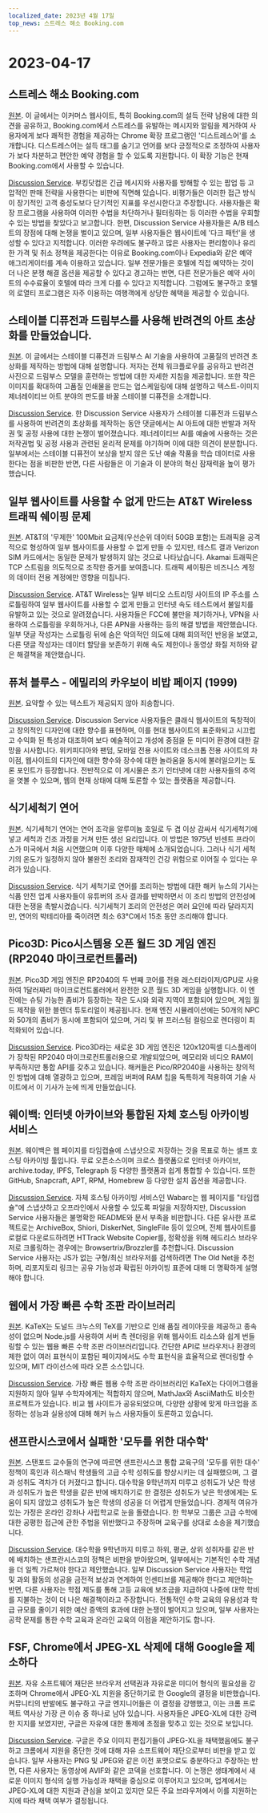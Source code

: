 ```yaml
---
localized_date: 2023년 4월 17일
top_news: 스트레스 해소 Booking.com
---
```


# 2023-04-17

## 스트레스 해소 Booking.com

[원본](https://www.alexcharlton.co/projects/booking-com-de-stresser).
이 글에서는 이커머스 웹사이트, 특히 Booking.com의 설득 전략 남용에 대한 의견을 공유하고, Booking.com에서 스트레스를 유발하는 메시지와 알림을 제거하여 사용자에게 보다 쾌적한 경험을 제공하는 Chrome 확장 프로그램인 '디스트레스어'를 소개합니다. 디스트레스어는 설득 태그를 숨기고 언어를 보다 긍정적으로 조정하여 사용자가 보다 차분하고 편안한 예약 경험을 할 수 있도록 지원합니다. 이 확장 기능은 현재 Booking.com에서 사용할 수 있습니다.

[Discussion Service](http://news.ycombinator.com/item?id=35590734).
부킹닷컴은 긴급 메시지와 사용자를 방해할 수 있는 팝업 등 고압적인 판매 전략을 사용한다는 비판에 직면해 있습니다. 비평가들은 이러한 접근 방식이 장기적인 고객 충성도보다 단기적인 지표를 우선시한다고 주장합니다. 사용자들은 확장 프로그램을 사용하여 이러한 수법을 차단하거나 필터링하는 등 이러한 수법을 우회할 수 있는 방법을 찾았다고 보고합니다. 한편, Discussion Service 사용자들은 A/B 테스트의 장점에 대해 논쟁을 벌이고 있으며, 일부 사용자들은 웹사이트에 '다크 패턴'을 생성할 수 있다고 지적합니다. 이러한 우려에도 불구하고 많은 사용자는 편리함이나 유리한 가격 및 취소 정책을 제공한다는 이유로 Booking.com이나 Expedia와 같은 예약 애그리게이터를 계속 이용하고 있습니다. 일부 전문가들은 호텔에 직접 예약하는 것이 더 나은 분쟁 해결 옵션을 제공할 수 있다고 경고하는 반면, 다른 전문가들은 예약 사이트의 수수료율이 호텔에 따라 크게 다를 수 있다고 지적합니다. 그럼에도 불구하고 호텔의 로열티 프로그램은 자주 이용하는 여행객에게 상당한 혜택을 제공할 수 있습니다.

## 스테이블 디퓨전과 드림부스를 사용해 반려견의 아트 초상화를 만들었습니다.

[원본](https://www.shruggingface.com/blog/how-i-used-stable-diffusion-and-dreambooth-to-create-a-painted-portrait-of-my-dog).
이 글에서는 스테이블 디퓨전과 드림부스 AI 기술을 사용하여 고품질의 반려견 초상화를 제작하는 방법에 대해 설명합니다. 저자는 전체 워크플로우를 공유하고 반려견 사진으로 드림부스 모델을 훈련하는 방법에 대한 자세한 지침을 제공합니다. 또한 작은 이미지를 확대하여 고품질 인쇄물을 만드는 업스케일링에 대해 설명하고 텍스트-이미지 제너레이티브 아트 분야의 판도를 바꿀 스테이블 디퓨전을 소개합니다.

[Discussion Service](http://news.ycombinator.com/item?id=35592847).
한 Discussion Service 사용자가 스테이블 디퓨전과 드림부스를 사용하여 반려견의 초상화를 제작하는 동안 댓글에서는 AI 아트에 대한 반발과 저작권 및 공정 사용에 대한 논쟁이 벌어졌습니다. 제너레이티브 AI를 예술에 사용하는 것은 저작권법 및 공정 사용과 관련된 윤리적 문제를 야기하며 이에 대한 의견이 분분합니다. 일부에서는 스테이블 디퓨전이 보상을 받지 않은 도난 예술 작품을 학습 데이터로 사용한다는 점을 비판한 반면, 다른 사람들은 이 기술과 이 분야의 혁신 잠재력을 높이 평가했습니다.

## 일부 웹사이트를 사용할 수 없게 만드는 AT&T Wireless 트래픽 쉐이핑 문제

[원본](https://adriano.fyi/post/2023/2023-04-16-att-traffic-shaping-makes-websites-unusable/).
AT&T의 '무제한' 100Mbit 요금제(우선순위 데이터 50GB 포함)는 트래픽을 공격적으로 형성하여 일부 웹사이트를 사용할 수 없게 만들 수 있지만, 테스트 결과 Verizon SIM 카드에서는 동일한 문제가 발생하지 않는 것으로 나타났습니다. Akamai 트래픽은 TCP 스트림을 의도적으로 조작한 증거를 보여줍니다. 트래픽 셰이핑은 비즈니스 계정의 데이터 전용 계정에만 영향을 미칩니다.

[Discussion Service](http://news.ycombinator.com/item?id=35592607).
AT&T Wireless는 일부 비디오 스트리밍 사이트의 IP 주소를 스로틀링하여 일부 웹사이트를 사용할 수 없게 만들고 인터넷 속도 테스트에서 불일치를 유발하고 있는 것으로 알려졌습니다. 사용자들은 FCC에 불만을 제기하거나, VPN을 사용하여 스로틀링을 우회하거나, 다른 APN을 사용하는 등의 해결 방법을 제안했습니다. 일부 댓글 작성자는 스로틀링 뒤에 숨은 악의적인 의도에 대해 회의적인 반응을 보였고, 다른 댓글 작성자는 데이터 할당을 보존하기 위해 속도 제한이나 동영상 화질 저하와 같은 해결책을 제안했습니다.

## 퓨처 블루스 - 에밀리의 카우보이 비밥 페이지 (1999)

[원본](https://futureblues.com/).
요약할 수 있는 텍스트가 제공되지 않아 죄송합니다.

[Discussion Service](http://news.ycombinator.com/item?id=35589124).
Discussion Service 사용자들은 클래식 웹사이트의 독창적이고 창의적인 디자인에 대한 향수를 표현하며, 이를 현대 웹사이트의 표준화되고 시끄럽고 수익화 된 특성과 대조하여 보다 예술적이고 개성에 중점을 둔 미디어 환경에 대한 갈망을 시사합니다. 위키피디아와 팬덤, 모바일 전용 사이트와 데스크톱 전용 사이트의 차이점, 웹사이트의 디자인에 대한 향수와 장수에 대한 놀라움을 동시에 불러일으키는 토론 포인트가 등장합니다. 전반적으로 이 게시물은 초기 인터넷에 대한 사용자들의 추억을 엿볼 수 있으며, 웹의 현재 상태에 대해 토론할 수 있는 플랫폼을 제공합니다.

## 식기세척기 연어

[원본](https://en.wikipedia.org/wiki/Dishwasher_salmon).
식기세척기 연어는 연어 조각을 알루미늄 호일로 두 겹 이상 감싸서 식기세척기에 넣고 세척과 건조 과정을 거쳐 만든 생선 요리입니다. 이 방법은 1975년 빈센트 프라이스가 미국에서 처음 시연했으며 이후 다양한 매체에 소개되었습니다. 그러나 식기 세척기의 온도가 일정하지 않아 불완전 조리와 잠재적인 건강 위험으로 이어질 수 있다는 우려가 있습니다.

[Discussion Service](http://news.ycombinator.com/item?id=35586683).
식기 세척기로 연어를 조리하는 방법에 대한 해커 뉴스의 기사는 식품 안전 업계 사용자들이 유튜버의 조사 결과를 반박하면서 이 조리 방법의 안전성에 대한 논쟁을 촉발시켰습니다. 식기세척기 조리의 안전성은 여러 요인에 따라 달라지지만, 연어의 박테리아를 죽이려면 최소 63°C에서 15초 동안 조리해야 합니다.

## Pico3D: Pico시스템용 오픈 월드 3D 게임 엔진(RP2040 마이크로컨트롤러)

[원본](https://github.com/bernhardstrobl/Pico3D).
Pico3D 게임 엔진은 RP2040의 두 번째 코어를 전용 래스터라이저/GPU로 사용하여 1달러짜리 마이크로컨트롤러에서 완전한 오픈 월드 3D 게임을 실행합니다. 이 엔진에는 슈팅 가능한 좀비가 등장하는 작은 도시와 외곽 지역이 포함되어 있으며, 게임 월드 제작을 위한 블렌더 튜토리얼이 제공됩니다. 현재 엔진 시뮬레이션에는 50개의 NPC와 50개의 좀비가 동시에 포함되어 있으며, 거리 및 뷰 프러스텀 컬링으로 렌더링이 최적화되어 있습니다.

[Discussion Service](http://news.ycombinator.com/item?id=35589172).
Pico3D라는 새로운 3D 게임 엔진은 120x120픽셀 디스플레이가 장착된 RP2040 마이크로컨트롤러용으로 개발되었으며, 메모리와 비디오 RAM이 부족하지만 통합 API를 갖추고 있습니다. 해커들은 Pico/RP2040을 사용하는 창의적인 방법에 대해 열광하고 있으며, 프레임 버퍼에 RAM 칩을 독특하게 적용하여 기술 사이트에서 이 기사가 눈에 띄게 만들었습니다.

## 웨이백: 인터넷 아카이브와 통합된 자체 호스팅 아카이빙 서비스

[원본](https://github.com/wabarc/wayback).
웨이백은 웹 페이지를 타임캡슐에 스냅샷으로 저장하는 것을 목표로 하는 셀프 호스팅 아카이빙 툴입니다. 무료 오픈소스이며 크로스 플랫폼으로 인터넷 아카이브, archive.today, IPFS, Telegraph 등 다양한 플랫폼과 쉽게 통합할 수 있습니다. 또한 GitHub, Snapcraft, APT, RPM, Homebrew 등 다양한 설치 옵션을 제공합니다.

[Discussion Service](http://news.ycombinator.com/item?id=35586845).
자체 호스팅 아카이빙 서비스인 Wabarc는 웹 페이지를 "타임캡슐"에 스냅샷하고 오프라인에서 사용할 수 있도록 파일을 저장하지만, Discussion Service 사용자들은 불명확한 README와 문서 부족을 비판합니다. 다른 유사한 프로젝트로는 ArchiveBox, Shiori, DiskerNet, SingleFile 등이 있으며, 전체 웹사이트를 로컬로 다운로드하려면 HTTrack Website Copier를, 정확성을 위해 헤드리스 브라우저로 크롤링하는 경우에는 Browsertrix/Brozzler를 추천합니다. Discussion Service 사용자는 JS가 없는 구형/최신 브라우저를 검색하려면 The Old Net을 추천하며, 리포지토리 링크는 공유 가능성과 확립된 아카이빙 표준에 대해 더 명확하게 설명해야 합니다.

## 웹에서 가장 빠른 수학 조판 라이브러리

[원본](https://katex.org/).
KaTeX는 도널드 크누스의 TeX를 기반으로 인쇄 품질 레이아웃을 제공하고 종속성이 없으며 Node.js를 사용하여 서버 측 렌더링을 위해 웹사이트 리소스와 쉽게 번들링할 수 있는 웹용 빠른 수학 조판 라이브러리입니다. 간단한 API로 브라우저나 환경의 제한 없이 여러 표현식이 포함된 페이지에서도 수학 표현식을 효율적으로 렌더링할 수 있으며, MIT 라이선스에 따라 오픈 소스입니다.

[Discussion Service](http://news.ycombinator.com/item?id=35588985).
가장 빠른 웹용 수학 조판 라이브러리인 KaTeX는 다이어그램을 지원하지 않아 일부 수학자에게는 적합하지 않으며, MathJax와 AsciiMath도 비슷한 프로젝트가 있습니다. 비교 웹 사이트가 공유되었으며, 다양한 상황에 맞게 마크업을 조정하는 성능과 실용성에 대해 해커 뉴스 사용자들이 토론하고 있습니다.

## 샌프란시스코에서 실패한 '모두를 위한 대수학'

[원본](https://www.joannejacobs.com/post/algebra-for-none-fails-in-san-francisco).
스탠포드 교수들의 연구에 따르면 샌프란시스코 통합 교육구의 '모두를 위한 대수' 정책이 흑인과 히스패닉 학생들의 고급 수학 성취도를 향상시키는 데 실패했으며, 그 결과 성취도 격차가 더 커졌다고 합니다. 대수학을 9학년까지 미루고 성취도가 낮은 학생과 성취도가 높은 학생을 같은 반에 배치하기로 한 결정은 성취도가 낮은 학생에게는 도움이 되지 않았고 성취도가 높은 학생의 성공을 더 어렵게 만들었습니다. 경제적 여유가 있는 가정은 온라인 강좌나 사립학교로 눈을 돌렸습니다. 한 학부모 그룹은 고급 수학에 대한 공평한 접근에 관한 주법을 위반했다고 주장하며 교육구를 상대로 소송을 제기했습니다.

[Discussion Service](http://news.ycombinator.com/item?id=35595026).
대수학을 9학년까지 미루고 하위, 평균, 상위 성취자를 같은 반에 배치하는 샌프란시스코의 정책은 비판을 받아왔으며, 일부에서는 기본적인 수학 개념을 더 일찍 가르쳐야 한다고 제안했습니다. 일부 Discussion Service 사용자는 학업 및 과외 활동의 성공을 금전적 보상과 연계하여 인센티브를 제공해야 한다고 제안하는 반면, 다른 사용자는 학점 제도를 통해 고등 교육에 보조금을 지급하여 나중에 대학 학비를 지불하는 것이 더 나은 해결책이라고 주장합니다. 전통적인 수학 교육의 유용성과 학급 규모를 줄이기 위한 예산 증액의 효과에 대한 논쟁이 벌어지고 있으며, 일부 사용자는 공학 문제를 통한 수학 교육과 온라인 교육의 이점을 제안하기도 합니다.

## FSF, Chrome에서 JPEG-XL 삭제에 대해 Google을 제소하다

[원본](https://www.phoronix.com/news/FSF-Slams-Google-JPEG-XL).
자유 소프트웨어 재단은 브라우저 선택권과 자유로운 미디어 형식의 필요성을 강조하며 Chrome에서 JPEG-XL 지원을 중단하기로 한 Google의 결정을 비판했습니다. 커뮤니티의 반발에도 불구하고 구글 엔지니어들은 이 결정을 강행했고, 이는 크롬 프로젝트 역사상 가장 큰 이슈 중 하나로 남아 있습니다. 사용자들은 JPEG-XL에 대한 강력한 지지를 보였지만, 구글은 자유에 대한 통제에 초점을 맞추고 있는 것으로 보입니다.

[Discussion Service](http://news.ycombinator.com/item?id=35589179).
구글은 주요 이미지 편집기들이 JPEG-XL을 채택했음에도 불구하고 크롬에서 지원을 중단한 것에 대해 자유 소프트웨어 재단으로부터 비판을 받고 있습니다. 일부 사용자는 PNG 및 JPEG와 같은 이전 포맷으로도 충분하다고 주장하는 반면, 다른 사용자는 동영상에 AVIF와 같은 코덱을 선호합니다. 이 논쟁은 생태계에서 새로운 이미지 형식의 실행 가능성과 채택을 중심으로 이루어지고 있으며, 업계에서는 JPEG-XL에 대한 지원과 관심을 보이고 있지만 모든 주요 브라우저에서 이를 지원하는지에 따라 채택 여부가 결정됩니다.

